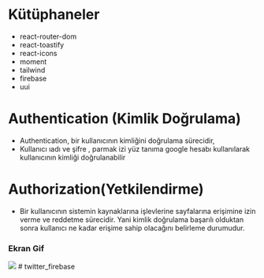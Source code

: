 # Kütüphaneler

- react-router-dom
- react-toastify
- react-icons
- moment
- tailwind
- firebase
- uui

# Authentication (Kimlik Doğrulama)

- Authentication, bir kullanıcının kimliğini doğrulama sürecidir,
- Kullanıcı ıadı ve şifre , parmak izi yüz tanıma google hesabı kullanılarak kullanıcının kimliği doğrulanabilir

# Authorization(Yetkilendirme)

- Bir kullanıcının sistemin kaynaklarına işlevlerine sayfalarına erişimine izin verme ve reddetme sürecidir. Yani kimlik doğrulama başarılı olduktan sonra kullanıcı ne kadar erişime sahip olacağını belirleme durumudur.

<h3>Ekran Gif</h3>

![](twitter_firebase.gif)
#   t w i t t e r _ f i r e b a s e  
 